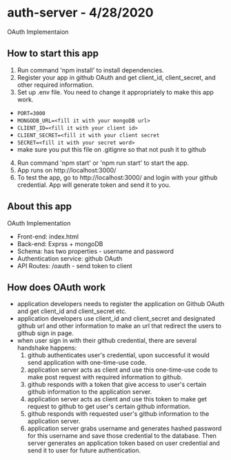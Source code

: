 # auth-server - 4/28/2020
OAuth Implementaion

## How to start this app
1. Run command 'npm install' to install dependencies.
2. Register your app in github OAuth and get client_id, client_secret, and other required information.
3. Set up .env file. You need to change it appropriately to make this app work.
  * `PORT=3000`
  * `MONGODB_URL=<fill it with your mongoDB url>`
  * `CLIENT_ID=<fill it with your client id>`
  * `CLIENT_SECRET=<fill it with your client secret`
  * `SECRET=<fill it with your secret word>`
  * make sure you put this file on .gitignre so that not push it to github
4. Run command 'npm start' or 'npm run start' to start the app.
5. App runs on http://localhost:3000/
6. To test the app, go to http://localhost:3000/ and login with your github credential. App will generate token and send it to you.

## About this app
OAuth Implementation
* Front-end: index.html
* Back-end: Exprss + mongoDB
* Schema: has two properties - username and password
* Authentication service: github OAuth
* API Routes: /oauth - send token to client

## How does OAuth work
* application developers needs to register the application on Github OAuth and get client_id and client_secret etc.
* application developers use client_id and client_secret and designated github url and other information to make an url that redirect the users to github sign in page.
* when user sign in with their github credential, there are several handshake happens:
  1. github authenticates user's credential, upon successful it would send application with one-time-use code.
  2. application server acts as client and use this one-time-use code to make post request with required information to github.
  3. github responds with a token that give access to user's certain github information to the application server.
  4. application server acts as client and use this token to make get request to github to get user's certain github information.
  5. github responds with requested user's github information to the application server.
  6. application server grabs username and generates hashed password for this username and save those credential to the database. Then server generates an application token based on user credential and send it to user for future authentication.

